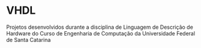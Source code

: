 # VHDL

Projetos desenvolvidos durante a disciplina de Linguagem de Descrição de Hardware do Curso de Engenharia de Computação da Universidade Federal de Santa Catarina
